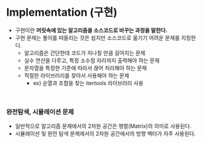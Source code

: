 # Implementation (구현)

- 구현이란 **머릿속에 있는 알고리즘을 소스코드로 바꾸는 과정을 말한다.**
- 구현 문제는 풀이를 떠올리는 것은 쉽지만 소스코드로 옮기기 어려운 문제를 지칭한다.
  - 알고리즘은 간단한데 코드가 지나칠 만큼 길어지는 문제
  - 실수 연산을 다루고, 특정 소수점 자리까지 출력해야 하는 문제
  - 문자열을 특정한 기준에 따라서 끊어 처리해야 하는 문제
  - 적절한 라이브러리를 찾아서 사용해야 하는 문제
    - ex) 순열과 조합을 찾는 itertools 라이브러리 사용

<br/>

### 완전탐색, 시뮬레이션 문제

- 일반적으로 알고리즘 문제에서의 2차원 공간은 행렬(Matrix)의 의미로 사용된다.
- 시뮬레이션 및 완전 탐색 문제에서의 2차원 공간에서의 방향 벡터가 자주 사용된다.
